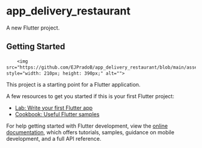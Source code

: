 # app_delivery_restaurant

A new Flutter project.

## Getting Started
 


        <img src="https://github.com/EJPradoB/app_delivery_restaurant/blob/main/assets/ImagenesGIT/delibery_img_1.png" style="width: 210px; height: 390px;" alt="">

This project is a starting point for a Flutter application.

A few resources to get you started if this is your first Flutter project:

- [Lab: Write your first Flutter app](https://docs.flutter.dev/get-started/codelab)
- [Cookbook: Useful Flutter samples](https://docs.flutter.dev/cookbook)

For help getting started with Flutter development, view the
[online documentation](https://docs.flutter.dev/), which offers tutorials,
samples, guidance on mobile development, and a full API reference.
